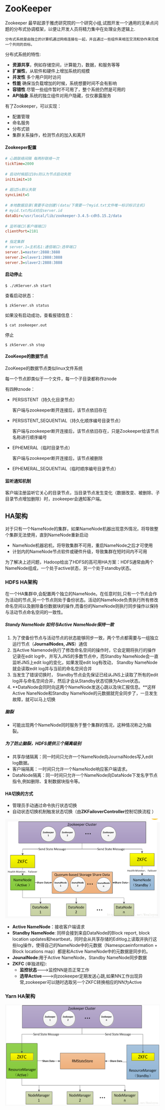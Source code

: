 # ZooKeeper

Zookeeper 最早起源于雅虎研究院的一个研究小组,试图开发一个通用的无单点问题的分布式协调框架，以便让开发人员将精力集中在处理业务逻辑上.

```
分布式系统是由独立的计算机通过网络连接在一起，并且通过一些组件来相互交流和协作来完成一个共同的目标。
```

分布式系统的特性:

- **资源共享**，例如存储空间，计算能力，数据，和服务等等
- **扩展性**，从软件和硬件上增加系统的规模
- **并发性** 多个用户同时访问
- **性能** 确保当负载增加的时候，系统想要时间不会有影响
- **容错性** 尽管一些组件暂时不可用了，整个系统仍然是可用的
- **API抽象** 系统的独立组件对用户隐藏，仅仅暴露服务

有了Zookeeper，可以实现：

- 配置管理
- 命名服务
- 分布式锁
- 集群关系操作，检测节点的加入和离开

#### Zookeeper配置

```cfg
# 心跳联络间隔 每两秒联络一次
tickTime=2000

# 启动时候超过10s则认为节点启动失败
initLimit=10

# 超过5s默认失联
syncLimit=5

# 本地数据目录(需要手动创建)(data/下需要一个myid.txt文件唯一标识标识主机)
# myid.txt内id对应server.id
dataDir=/usr/local/lib/zookeeper-3.4.5-cdh5.15.2/data

# 监听端口(客户端端口)
clientPort=2181

# 指定集群
# server.1=主机名1:通信端口:选举端口
server.1=master:2888:3888
server.2=slaver1:2888:3888
server.3=slaver2:2888:3888
```

#### 启动停止

```shell
$ ./zKServer.sh start
```

查看启动状态：

```shell
$ zkServer.sh status
```

如果没有启动成功，查看报错信息：

```shell
$ cat zookeeper.out
```

停止

```shell
$ zkServer.sh stop
```

#### ZooKeepe的数据节点

ZooKeepe的数据节点类似linux文件系统

每一个节点即类似于一个文件，每一个子目录都称作znode

有四种znode：

- PERSISTENT（持久化目录节点）

  客户端与zookeeper断开连接后，该节点依旧存在

- PERSISTENT_SEQUENTIAL（持久化顺序编号目录节点）

  客户端与zookeeper断开连接后，该节点依旧存在，只是Zookeeper给该节点名称进行顺序编号

- EPHEMERAL（临时目录节点）

  客户端与zookeeper断开连接后，该节点被删除

- EPHEMERAL_SEQUENTIAL（临时顺序编号目录节点）

#### 监听通知机制

客户端注册监听它关心的目录节点，当目录节点发生变化（数据改变、被删除、子目录节点增加删除）时，zookeeper会通知客户端。

## HA架构

对于只有一个NameNode的集群，如果NameNode机器出现意外情况，将导致整个集群无法使用，直到NameNode重新启动

- NameNode机器宕机，将导致集群不可用，重启NameNode之后才可使用
- 计划内的NameNode节点软件或硬件升级，导致集群在短时间内不可用

为了解决上述问题，Hadoop给出了HDFS的高可用HA方案：HDFS通常由两个NameNode组成，一个处于active状态，另一个处于standby状态。

### HDFS HA架构

在一个HA集群中,会配置两个独立的NameNode。在任意时刻,只有一个节点会作为活动的节点,另一个节点则处于备份状态。活动的NameNode负责执行所有修改命名空间以及删除备份数据块的操作,而备份的NameNode则执行同步操作以保持与活动节点命名空间的一致性。

##### Standy NameNode 如何与Active NameNode保持一致

1. 为了使备份节点与活动节点的状态能够同步一致，两个节点都需要与一组独立运行节点（**JournalNodes, JNS**）通信
2. 当Active Namenode执行了修改命名空间的操作时，它会定期将执行的操作记录在edit log中，并写入JNS的多数节点中，而Standby  NameNode会一直监听JNS上edit log的变化，如果发现edit log有改动， Standby NameNode就会读取edit log并与当前的命名空间合并
3. 当发生了错误切换时， Standby节点会先保证已经从JNS上读取了所有的edit log并与命名空间合并，然后才会从Standby状态切换为Active状态。
4. **DataNode会同时向这两个NameNode发送心跳以及块汇报信息。**这样Active NaneNode和Standby NameNode的元数据就完全同步了，一旦发生故障，就可以马上切换

##### 脑裂

- 可能出现两个NameNode同时服务于整个集群的情况，这种情况称之为脑裂。

##### 为了防止脑裂，HDFS提供三个隔离级别

- 共享存储隔离：同一时间只允许一个NameNode向JournalNodes写入edit log数据。
- 客户端隔离：一时间只允许一个NameNode响应客户端请求。
- DataNode隔离：同一时间只允许一个NameNode向DataNode下发名字节点指令,例如删除、复制数据块指令等。

 #### HA切换的方式

- 管理员手动通过命令执行状态切换
- 自动状态切换机制触发状态切换（由**ZKFailoverController**控制切换流程 ）



![HDFS-HA](./image/HDFS-HA.png)

- **Active NameNode**：接收客户端请求
- **Standby NameNode**: 同样会接到来自DataNode的Block report, block location updates和heartbeat，同时会从共享存储的Editlog上读取并执行这些log操作，使得自己的NameNode中的元数据（Namespcaeinformation + Block locations map）都是和Active NameNode中的元数据是同步的。
- **JounalNode**:用于Active NameNode，Standby NameNode同步数据
- **ZKFC** (单独进程):
  - **监控状态**--->监控NN是否正常工作
  - **选举Active**--->向zookeeper定期发送心跳,如果NN工作出现异常,zookeeper可以随时选取另一个ZKFC转换相应的NN为Active



### Yarn HA架构

![Yarn-Ha](./image/Yarn-Ha.png)



